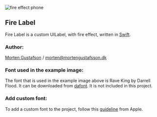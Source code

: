 ![fire effect phone](https://user-images.githubusercontent.com/18748095/52790459-e6e3d880-3066-11e9-8eb9-21904c68de0d.gif)

## Fire Label
Fire Label is a custom UILabel, with fire effect, written in [Swift](https://developer.apple.com/swift/).

### Author:
[Morten Gustafson](https://github.com/mortengustafsson) / morten@mortengustafsson.dk

### Font used in the example image:
The font that is used in the example image above is Rave King by Darrell Flood. It can be downloaded from [dafont](https://www.dafont.com/rave-king.font). It is not included in this project.

### Add custom font:
To add a custom font to the project, follow this [guideline](https://developer.apple.com/documentation/uikit/text_display_and_fonts/adding_a_custom_font_to_your_app) from Apple.
